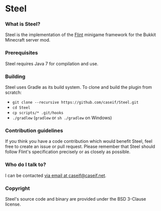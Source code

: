# Steel

### What is Steel?

Steel is the implementation of the [Flint](https://github.com/caseif/Flint) minigame framework for the Bukkit Minecraft
server mod.

### Prerequisites

Steel requires Java 7 for compilation and use.

### Building

Steel uses Gradle as its build system. To clone and build the plugin from scratch:

- `git clone --recursive https://github.com/caseif/Steel.git`
- `cd Steel`
- `cp scripts/* .git/hooks`
- `./gradlew` (`gradlew` or `sh ./gradlew` on Windows)

### Contribution guidelines ###

If you think you have a code contribution which would benefit Steel, feel free to create an issue or pull request.
Please remember that Steel should follow Flint's specification precisely or as closely as possible.

### Who do I talk to? ###

I can be contacted [via email at caseif@caseif.net](mailto:caseif@caseif.net).

### Copyright ###

Steel's source code and binary are provided under the BSD 3-Clause license.
